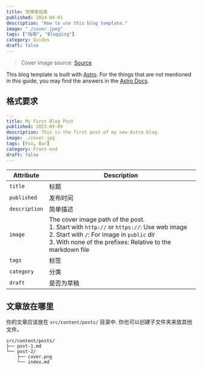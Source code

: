 ```yaml
---
title: 写博客指南
published: 2024-04-01
description: "How to use this blog template."
image: "./cover.jpeg"
tags: ["指南", "Blogging"]
category: Guides
draft: false
---
```


> Cover image source: [Source](https://image.civitai.com/xG1nkqKTMzGDvpLrqFT7WA/208fc754-890d-4adb-9753-2c963332675d/width=2048/01651-1456859105-(colour_1.5),girl,_Blue,yellow,green,cyan,purple,red,pink,_best,8k,UHD,masterpiece,male%20focus,%201boy,gloves,%20ponytail,%20long%20hair,.jpeg)

This blog template is built with [Astro](https://astro.build/). For the things that are not mentioned in this guide, you may find the answers in the [Astro Docs](https://docs.astro.build/).

## 格式要求

```yaml
---
title: My First Blog Post
published: 2023-09-09
description: This is the first post of my new Astro blog.
image: ./cover.jpg
tags: [Foo, Bar]
category: Front-end
draft: false
---
```

| Attribute     | Description                                                                                                                                                                                                 |
|---------------|-------------------------------------------------------------------------------------------------------------------------------------------------------------------------------------------------------------|
| `title`       | 标题                                                                                                                                                                                      |
| `published`   | 发布时间                                                                                                                                                                       |
| `description` | 简单描述                                                     |
| `image`       | The cover image path of the post.<br/>1. Start with `http://` or `https://`: Use web image<br/>2. Start with `/`: For image in `public` dir<br/>3. With none of the prefixes: Relative to the markdown file |
| `tags`        | 标签                                                                                                                                                                                       |
| `category`    | 分类                                                         |
| `draft`        | 是否为草稿                                                                                                                                          |

## 文章放在哪里

你的文章应该放在 `src/content/posts/` 目录中. 你也可以创建子文件夹来放其他文件。

```
src/content/posts/
├── post-1.md
└── post-2/
    ├── cover.png
    └── index.md
```
